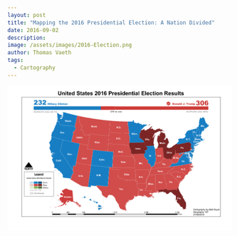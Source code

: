 ```yaml
---
layout: post
title: "Mapping the 2016 Presidential Election: A Nation Divided"
date: 2016-09-02
description: 
image: /assets/images/2016-Election.png
author: Thomas Vaeth
tags: 
  - Cartography
---
```


![Map GIS](/assets/images/2016-Election.png)